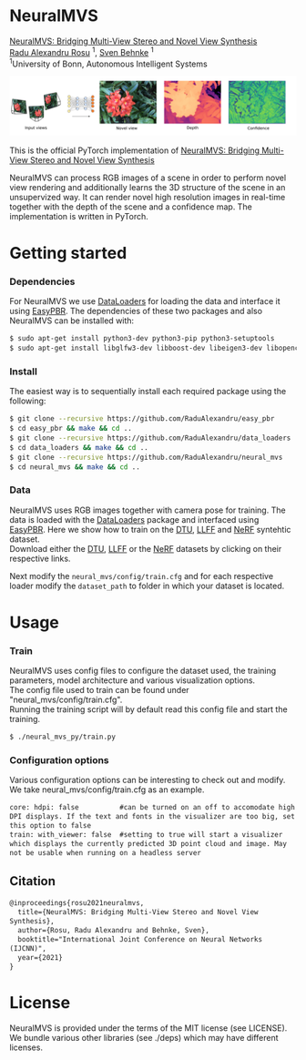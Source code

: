 # NeuralMVS 




<!-- ### [Project Page](https://www.ais.uni-bonn.de/videos/RSS_2020_Rosu/) | [Video](https://www.youtube.com/watch?v=503Z5Vw9a90) | [Paper](https://www.ais.uni-bonn.de/videos/RSS_2020_Rosu/RSS_2020_Rosu.pdf) -->

[NeuralMVS: Bridging Multi-View Stereo and Novel View Synthesis](https://arxiv.org/abs/2108.03880)  
 [Radu Alexandru Rosu](https://www.ais.uni-bonn.de/%7Erosu/) <sup>1</sup>,
 [Sven Behnke](https://www.ais.uni-bonn.de/behnke/) <sup>1</sup>
 <br>
 <sup>1</sup>University of Bonn, Autonomous Intelligent Systems
   

<p align="middle">
  <img src="imgs/teaser.png" width="850" />
</p>

This is the official PyTorch implementation of [NeuralMVS: Bridging Multi-View Stereo and Novel View Synthesis](https://arxiv.org/abs/2108.03880) 

NeuralMVS can process RGB images of a scene in order to perform novel view rendering and additionally learns the 3D structure of the scene in an unsupervized way. It can render novel high resolution images in real-time together with the depth of the scene and a confidence map. The implementation is written in PyTorch.

# Getting started 


### Dependencies 

For NeuralMVS we use [DataLoaders] for loading the data and interface it using [EasyPBR]. The dependencies of these two packages and also NeuralMVS can be installed with:

```sh
$ sudo apt-get install python3-dev python3-pip python3-setuptools 
$ sudo apt-get install libglfw3-dev libboost-dev libeigen3-dev libopencv-dev
```



### Install

The easiest way is to sequentially install each required package using the following:

```sh
$ git clone --recursive https://github.com/RaduAlexandru/easy_pbr
$ cd easy_pbr && make && cd ..
$ git clone --recursive https://github.com/RaduAlexandru/data_loaders  
$ cd data_loaders && make && cd ..
$ git clone --recursive https://github.com/RaduAlexandru/neural_mvs
$ cd neural_mvs && make && cd ..
```

### Data 

NeuralMVS uses RGB images together with camera pose for training. The data is loaded with the [DataLoaders] package and interfaced using [EasyPBR]. Here we show how to train on the [DTU], [LLFF] and [NeRF] syntehtic dataset.<br/>
Download either the [DTU], [LLFF] or the [NeRF] datasets by clicking on their respective links.

Next modify the `neural_mvs/config/train.cfg` and for each respective loader modify the `dataset_path` to folder in which your dataset is located.



# Usage

### Train 

NeuralMVS uses config files to configure the dataset used, the training parameters, model architecture and various visualization options.<br/>
The config file used to train can be found under "neural_mvs/config/train.cfg".<br/>
Running the training script will by default read this config file and start the training.


```sh
$ ./neural_mvs_py/train.py
```

### Configuration options 

Various configuration options can be interesting to check out and modify. We take neural_mvs/config/train.cfg as an example. 

```
core: hdpi: false          #can be turned on an off to accomodate high DPI displays. If the text and fonts in the visualizer are too big, set this option to false
train: with_viewer: false  #setting to true will start a visualizer which displays the currently predicted 3D point cloud and image. May not be usable when running on a headless server
``` 

## Citation

```
@inproceedings{rosu2021neuralmvs,
  title={NeuralMVS: Bridging Multi-View Stereo and Novel View Synthesis},
  author={Rosu, Radu Alexandru and Behnke, Sven},
  booktitle="International Joint Conference on Neural Networks (IJCNN)",
  year={2021}
}

```





   [EasyPBR]: <https://github.com/RaduAlexandru/easy_pbr>
   [DataLoaders]: <https://github.com/RaduAlexandru/data_loaders>
   [DTU]: <https://drive.google.com/drive/folders/1PsT3uKwqHHD2bEEHkIXB99AlIjtmrEiR>
   [LLFF]: <https://drive.google.com/uc?id=16VnMcF1KJYxN9QId6TClMsZRahHNMW5g>
   [NeRF]: <https://drive.google.com/uc?id=18JxhpWD-4ZmuFKLzKlAw-w5PpzZxXOcG>










# License
NeuralMVS is provided under the terms of the MIT license (see LICENSE). We bundle various other libraries (see ./deps) which may have different licenses.